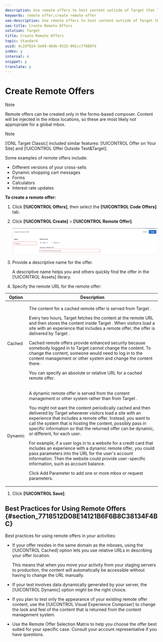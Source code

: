 ```yaml
---
description: Use remote offers to host content outside of Target that Target references and delivers to users' websites. This content might be in a content management or other system, either for ease-of-use or for security reasons.
keywords: remote offer;create remote offer
seo-description: Use remote offers to host content outside of Target that Target references and delivers to users' websites. This content might be in a content management or other system, either for ease-of-use or for security reasons.
seo-title: Create Remote Offers
solution: Target
title: Create Remote Offers
topic: Standard
uuid: dc2df024-5e89-484b-9332-991cc7f888fd
index: y
internal: n
snippet: y
translate: y
---
```


# Create Remote Offers


>[!NOTE]
>
>Remote offers can be created only in the forms-based composer. Content will be injected in the mbox locations, so these are most likely not appropriate for a global mbox.




>[!NOTE]
>
>[!DNL  Target Classic] included similar features: [!UICONTROL  Offer on Your Site] and [!UICONTROL  Offer Outside Test&amp;Target]. 



Some examples of remote offers include: 


* Different versions of your cross-sells
* Dynamic shopping cart messages
* Forms
* Calculators
* Interest rate updates


**To create a remote offer:** 


1. Click **[!UICONTROL  Offers]**, then select the **[!UICONTROL  Code Offers]** tab. 

1. Click **[!UICONTROL  Create]** > **[!UICONTROL  Remote Offer]**. 

   ![](assets/remote_offer_ui.png) 

1. Provide a descriptive name for the offer. 

   A descriptive name helps you and others quickly find the offer in the [!UICONTROL  Assets] library. 

1. Specify the remote URL for the remote offer: 



<table id="table_E030736D80514A53B65D26DFF62ED67C"> 
 <thead> 
  <tr> 
   <th colname="col1" class="entry"> Option </th> 
   <th colname="col2" class="entry"> Description </th> 
  </tr> 
 </thead>
 <tbody> 
  <tr> 
   <td colname="col1"> <p>Cached </p> </td> 
   <td colname="col2"> <p>The content for a cached remote offer is served from <span class="keyword"> Target </span>. </p> <p>Every two hours, <span class="keyword"> Target </span> fetches the content at the remote URL and then stores the content inside <span class="keyword"> Target </span>. When visitors load a site with an experience that includes a remote offer, the offer is delivered by <span class="keyword"> Target </span>. </p> <p>Cached remote offers provide enhanced security because somebody logged in to Target cannot change the content. To change the content, someone would need to log in to the content management or other system and change the content there. </p> <p>You can specify an absolute or relative URL for a cached remote offer. </p> </td> 
  </tr> 
  <tr> 
   <td colname="col1"> <p>Dynamic </p> </td> 
   <td colname="col2"> <p>A dynamic remote offer is served from the content management or other system rather than from <span class="keyword"> Target </span>. </p> <p>You might not want the content periodically cached and then delivered by <span class="keyword"> Target </span> whenever visitors load a site with an experience that includes a remote offer. Instead, you want to call the system that is hosting the content, possibly pass in specific information so that the returned offer can be dynamic, or different, for each user. </p> <p>For example, if a user logs in to a website for a credit card that includes an experience with a dynamic remote offer, you could pass parameters into the URL for the user's account information. Then the website could provide user-specific information, such as account balance. </p> <p>Click <span class="wintitle"> Add Parameter </span> to add one or more mbox or request parameters. </p> </td> 
  </tr> 
 </tbody> 
</table>


1. Click **[!UICONTROL  Save]**.


## Best Practices for Using Remote Offers {#section_7718512D08E14121B6F6B8C38134F4BC}

Best practices for using remote offers in your activities: 


* If your offer resides in the same domain as the mboxes, using the [!UICONTROL  Cached] option lets you use relative URLs in describing your offer location. 

  This means that when you move your activity from your staging servers to production, the content will automatically be accessible without having to change the URL manually. 

* If your test involves data dynamically generated by your server, the [!UICONTROL  Dynamic] option might be the right choice. 

* If you plan to test only the appearance of your existing remote offer content, use the [!UICONTROL  Visual Experience Composer] to change the look and feel of the content that is returned from the content management system. 

* Use the Remote Offer Selection Matrix to help you choose the offer best suited for your specific case. Consult your account representative if you have questions. 


